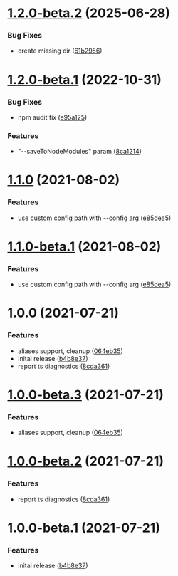# [1.2.0-beta.2](https://github.com/touk/federated-types/compare/v1.2.0-beta.1...v1.2.0-beta.2) (2025-06-28)


### Bug Fixes

* create missing dir ([61b2956](https://github.com/touk/federated-types/commit/61b295649390b9c6356035bac4d6361704591d7e))

# [1.2.0-beta.1](https://github.com/touk/federated-types/compare/v1.1.0...v1.2.0-beta.1) (2022-10-31)


### Bug Fixes

* npm audit fix ([e95a125](https://github.com/touk/federated-types/commit/e95a125541584a95038d209f285ef28ea60a38d2))


### Features

* "--saveToNodeModules" param ([8ca1214](https://github.com/touk/federated-types/commit/8ca1214759cc2659e546c5e99d3121374947be4b))

# [1.1.0](https://github.com/touk/federated-types/compare/v1.0.0...v1.1.0) (2021-08-02)


### Features

* use custom config path with --config arg ([e85dea5](https://github.com/touk/federated-types/commit/e85dea5994b8f8a0ff050fe0c62c8751fdd20bcd))

# [1.1.0-beta.1](https://github.com/touk/federated-types/compare/v1.0.0...v1.1.0-beta.1) (2021-08-02)


### Features

* use custom config path with --config arg ([e85dea5](https://github.com/touk/federated-types/commit/e85dea5994b8f8a0ff050fe0c62c8751fdd20bcd))

# 1.0.0 (2021-07-21)


### Features

* aliases support, cleanup ([064eb35](https://github.com/touk/federated-types/commit/064eb35d608752ecb5b2bbd0c27bdc149c1c31b7))
* inital release ([b4b8e37](https://github.com/touk/federated-types/commit/b4b8e371decf0842774834682c7391496720c1d6))
* report ts diagnostics ([8cda361](https://github.com/touk/federated-types/commit/8cda3618d052c21876815940d55405521fa7ad68))

# [1.0.0-beta.3](https://github.com/touk/federated-types/compare/v1.0.0-beta.2...v1.0.0-beta.3) (2021-07-21)


### Features

* aliases support, cleanup ([064eb35](https://github.com/touk/federated-types/commit/064eb35d608752ecb5b2bbd0c27bdc149c1c31b7))

# [1.0.0-beta.2](https://github.com/touk/federated-types/compare/v1.0.0-beta.1...v1.0.0-beta.2) (2021-07-21)


### Features

* report ts diagnostics ([8cda361](https://github.com/touk/federated-types/commit/8cda3618d052c21876815940d55405521fa7ad68))

# 1.0.0-beta.1 (2021-07-21)


### Features

* inital release ([b4b8e37](https://github.com/touk/federated-types/commit/b4b8e371decf0842774834682c7391496720c1d6))
